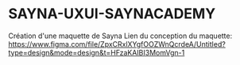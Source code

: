# SAYNA-UXUI-SAYNACADEMY
Création d'une maquette de Sayna
Lien du conception du maquette: https://www.figma.com/file/ZpxCRxlXYgfOOZWnQcrdeA/Untitled?type=design&mode=design&t=HFzaKAIBI3MomVgn-1

